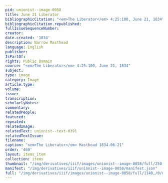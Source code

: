 ```yaml
---
pid: unionist--image-0058
title: June 21 Liberator
bibliographicCitation: "<em>The Liberator</em> 4:25:100, June 21, 1834"
bibliographicCitation.republished: 
fullIssueSequenceNumber: 
creator: 
date.created: '1834'
description: Narrow Masthead
language: English
publisher: 
IsPartOf: 
rights: Public Domain
source: "<em>The Liberator</em> 4:25:100, June 21, 1834"
subject: 
type: image
category: Image
article.type: 
volume: 
issue: 
transcription: 
scholarlyNotes: 
commentary: 
relatedPeople: 
featured: 
repeated: 
relatedImage: 
relatedText: unionist--text-0391
relatedTextIssue: 
filename: 
caption: "<em>The Liberator</em> Masthead 1834-06-21"
order: '469'
layout: items_item
collection: items
thumbnail: "/img/derivatives/iiif/images/unionist--image-0058/full/250,/0/default.jpg"
manifest: "/img/derivatives/iiif/unionist--image-0058/manifest.json"
full: "/img/derivatives/iiif/images/unionist--image-0058/full/1140,/0/default.jpg"
---
```


